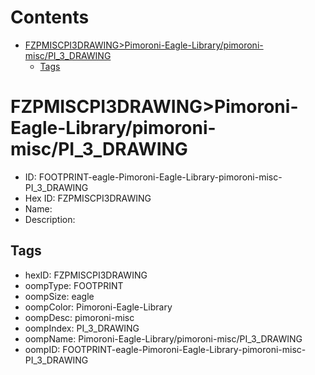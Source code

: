 



Contents
========

* [FZPMISCPI3DRAWING>Pimoroni-Eagle-Library/pimoroni-misc/PI_3_DRAWING](#fzpmiscpi3drawingpimoroni-eagle-librarypimoroni-miscpi_3_drawing)
	* [Tags](#tags)

# FZPMISCPI3DRAWING>Pimoroni-Eagle-Library/pimoroni-misc/PI_3_DRAWING

- ID: FOOTPRINT-eagle-Pimoroni-Eagle-Library-pimoroni-misc-PI_3_DRAWING
- Hex ID: FZPMISCPI3DRAWING
- Name: 
- Description: 

## Tags

- hexID: FZPMISCPI3DRAWING
- oompType: FOOTPRINT
- oompSize: eagle
- oompColor: Pimoroni-Eagle-Library
- oompDesc: pimoroni-misc
- oompIndex: PI_3_DRAWING
- oompName: Pimoroni-Eagle-Library/pimoroni-misc/PI_3_DRAWING
- oompID: FOOTPRINT-eagle-Pimoroni-Eagle-Library-pimoroni-misc-PI_3_DRAWING
